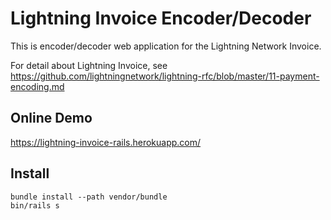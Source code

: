 # Lightning Invoice Encoder/Decoder

This is encoder/decoder web application for the Lightning Network Invoice.

For detail about Lightning Invoice, see https://github.com/lightningnetwork/lightning-rfc/blob/master/11-payment-encoding.md

## Online Demo

https://lightning-invoice-rails.herokuapp.com/

## Install

    bundle install --path vendor/bundle
    bin/rails s
